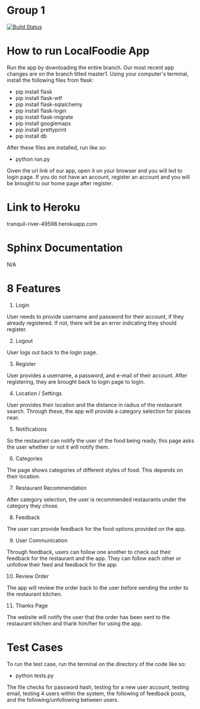 # Group 1
[![Build Status](https://travis-ci.com/camiashley/group-project.svg?branch=master)](https://travis-ci.com/camiashley/group-project)

# How to run LocalFoodie App
Run the app by downloading the entire branch.
Our most recent app changes are on the branch titled master1.
Using your computer's terminal, install the following files from flask:
  - pip install flask
  - pip install flask-wtf
  - pip install flask-sqlalchemy
  - pip install flask-login
  - pip install flask-migrate
  - pip install googlemaps
  - pip install prettyprint
  - pip install db
  
After these files are installed, run like so: 
 - python run.py

Given the url link of our app, open it on your browser and you will led to login page.
If you do not have an account, register an account and you will be brought to our home page after register.

# Link to Heroku

tranquil-river-49598.herokuapp.com

# Sphinx Documentation

N/A

# 8 Features

1. Login 

User needs to provide username and password for their account, if they already registered.
If not, there will be an error indicating they should register.

2. Logout 

User logs out back to the login page.

3. Register

User provides a username, a password, and e-mail of their account.
After registering, they are brought back to login page to login.

4. Location / Settings

User provides their location and the distance in radius of the restaurant search.
Through these, the app will provide a category selection for places near.

5. Notifications

So the restaurant can notify the user of the food being ready, this page asks the user whether or not it will notify them.

6. Categories

The page shows categories of different styles of food.
This depends on their location.

7. Restaurant Recommendation

After category selection, the user is recommended restaurants under the category they chose.

8. Feedback

The user can provide feedback for the food options provided on the app.

9. User Communication

Through feedback, users can follow one another to check out their feedback for the restaurant and the app.
They can follow each other or unfollow their feed and feedback for the app.

10. Review Order

The app will review the order back to the user before sending the order to the restaurant kitchen.

11. Thanks Page

The website will notify the user that the order has been sent to the restaurant kitchen and thank him/her for using the app.

# Test Cases

To run the test case, run the terminal on the directory of the code like so:
 - python tests.py
 
The file checks for password hash, testing for a new user account, testing email, testing 4 users within the system, the following of feedback posts, and the following/unfollowing between users. 
